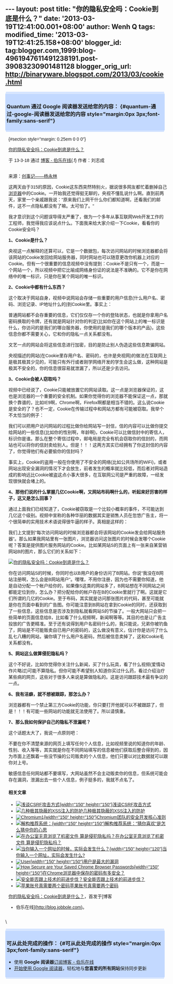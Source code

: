 --- layout: post title: "你的隐私安全吗：Cookie到底是什么？" date:
'2013-03-19T12:41:00.001+08:00' author: Wenh Q tags: modified\_time:
'2013-03-19T12:41:25.158+08:00' blogger\_id:
tag:blogger.com,1999:blog-4961947611491238191.post-39083230901481128
blogger\_orig\_url: http://binaryware.blogspot.com/2013/03/cookie.html
---
<div
style="margin: 0px 2px; padding-top: 1px;    background-color: #c3d9ff; font-size: 1px !important;    line-height: 0px !important;">

 

</div>

<div
style="margin: 0px 1px; padding-top: 1px;    background-color: #c3d9ff; font-size: 1px !important;    line-height: 0px !important;">

 

</div>

<div style="padding: 4px; background-color: #c3d9ff;">

### Quantum 通过 Google 阅读器发送给您的内容： {#quantum-通过-google-阅读器发送给您的内容 style="margin:0px 3px;font-family:sans-serif"}

</div>

<div
style="margin: 0px 1px; padding-top: 1px;    background-color: #c3d9ff; font-size: 1px !important;    line-height: 0px !important;">

 

</div>

<div
style="margin: 0px 2px; padding-top: 1px;    background-color: #c3d9ff; font-size: 1px !important;    line-height: 0px !important;">

 

</div>

<div
style="font-family:sans-serif;overflow:auto;width:100%;margin: 0px 10px">

 {#section style="margin: 0.25em 0 0 0"}

<div>

[你的隐私安全吗：Cookie到底是什么？](http://blog.jobbole.com/36154/?utm_source=rss&utm_medium=rss&utm_campaign=%25e4%25bd%25a0%25e7%259a%2584%25e9%259a%2590%25e7%25a7%2581%25e5%25ae%2589%25e5%2585%25a8%25e5%2590%2597%25ef%25bc%259acookie%25e5%2588%25b0%25e5%25ba%2595%25e6%2598%25af%25e4%25bb%2580%25e4%25b9%2588%25ef%25bc%259f)

</div>

<div style="margin-bottom: 0.5em">

于 13-3-18 通过 [博客 - 伯乐在线](http://blog.jobbole.com){.f}
作者：刘志成

</div>

\
来源：[创事记——杨永林](http://tech.sina.com.cn/i/csj/2013-03-18/19428157177.shtml)

这两天由于315的原因，Cookie这东西突然特别火，据说很多网友都忙着删掉自己<span>[浏览器](http://blog.jobbole.com/12749/ "浏览器")</span>中的Cookie。一开始我还觉得挺无聊的，央视不懂乱说什么啊。直到前两天，家里一个亲戚跟我说："原来我们上网干什么你们都知道啊，还看我们的邮件，这不一点隐私都没有了嘛。太可怕了。"

我才意识到这个问题误导得太严重了，做为一个多年从事互联网Web开发工作的工程师，我觉得我应该说点什么。下面我来给大家介绍一下Cookie，看看你的Cookie安全吗？

**1、Cookie是什么？**

央视这一点解释的还算可以，它是一个数据包，每次访问网站的时候浏览器都会将该网站的Cookie发回给网站服务器，同时网站也可以随意更改你机器上对应的Cookie。但有一个很重要的信息视频中没有提到：Cookie不是只有一个，而是一个网站一个，所以视频中把它比喻成网络身份证的说法是不准确的。它不是你在网络中的唯一标识，只是你在某个网站的唯一标识。

**2、Cookie中都有什么东西？**

这个取决于网站自身，视频中说网站会存储一些重要的用户信息(什么用户名、密码、浏览记录、IP地址什么的)到Cookie里。事实上：

普通网站都不会存重要的信息，它们仅仅存一个你的登陆状态，也就是你拿用户名密码换取的令牌，还有就是网站针对你的判定(比如你在这个网站上的唯一标识是什么，你访问的是我们的哪台服务器，你使用的是我们的哪个版本的产品)，这些信息你都不需要关心，它和你的隐私一点关系都没有。

文艺一点的网站会将这些信息进行加密，目的是防止别人伪造这些信息欺骗网站。

央视描述的网站(在Cookie里存用户名、密码的，也许是央视网)的做法在互联网上是极其极其少见的，可能只有外行或者刚学网络开发的学生会这么做，这种网站是极其不安全的，你的信息很容易就泄漏了，所以还是少去访问。

**3、Cookie会被人窃取吗？**

视频中已经说了，Cookie只能被放置它的网站读取。这一点是浏览器保证的，这也是浏览器的一个重要的安全机制。如果你觉得你的浏览器不能保证这一点，那就换个靠谱的，比如IE9啊，Chrome啊，Firefox啊都是相当不错的。这么说Cookie是安全的了？也不一定，Cookie在传输过程中和网站方都有可能被窃取。我举个不太恰当的例子：

我们可以把用户访问网站的过程比做你给网站写一封信，信的内容可以比做你提交给网站的一些信息(比如你的性别啊，年龄啊)，Cookie可以比做信封中的寄信人，标识你是谁。那么在整个寄信过程中，邮电局是完全有机会窃取你的信封的，而网站也可以将你的信封卖给别人。但是！！！这两方其实已经拥有了你这封信的内容了，你觉得他们有必要偷你的信封吗？

事实上，Cookie的盗用一般在你使用了不安全的网络(比如公共场所的WiFi)，或者网站出现安全漏洞的情况下才会放生，前者发生的概率就比较低，而后者对网站造成的影响远比Cookie被盗这点小事大很多，在互联网公司是严重的故障，一经发现很快就会堵上的。

**4、那他们说的什么掌握几亿Cookie啊，又网站布码啊什么的，听起来好厉害的样子，这又是怎么回事？**

通过上面我们已经知道了，Cookie被窃取是一个比较小概率的事件，不可能达到几亿这个级别。视频中宣称的各种华丽的数据其实是销售人员在忽悠广告主，将一个很简单的实用技术术语说得很牛逼的样子。真相是这样的：

我们上文提到"每次访问网站的时候浏览器都会将该网站的Cookie发会给网站服务器"。那么如果我网站里有一张图片，浏览器访问这张图片的时候会发哪个Cookie呢？答案是提供图片服务网站的Cookie。比如某网站S的页面上有一张来自某营销网站B的图片，那么它们的关系如下：

<div>

[![你的隐私安全吗：Cookie到底是什么？](http://blog.jobbole.com/wp-content/uploads/2013/03/truth-of-cookie.png "你的隐私安全吗：Cookie到底是什么？")](http://blog.jobbole.com/wp-content/uploads/2013/03/truth-of-cookie.png "你的隐私安全吗：Cookie到底是什么？")

</div>

你在访问网站S的时候，你同时也以B用户的身份访问了B网站。你说"我没在B网站注册啊，怎么会是B网站用户"。嘿嘿，不用你注册，因为也不需要你知道，他是自动分配一个帐户给你的，如果像S这类的网站多了，B网站想在不同网站之间都能定位到你，怎么办？把分配给你的帐户存在B的Cookie里就行了啊。这就是它们所谓的几亿的Cookie。至于布码，其实就是访问那张图片的代码，甚至可能就是你在页面中看到的广告图。你可能注意到B网站在拿到Cookie的同时，还获取到了一些信息，这些信息是否涉及到隐私就看网站S的节操了。一般大网站只会把一些简单的页面信息给B，比如看了什么视频啊，新闻啊等等。其目的也是让广告主投放的广告更精准。至于还有说得到用户名密码什么的，我只能说，兄弟你被钓鱼了，网站是不可能贩卖自已用户的密码的，这么做没有意义，估计你是访问了什么乱七八糟的网站，骗你填了什么用户名密码，然后被信息卖掉了，这和Cookie毛关系都没有。

**5、网站这么做算侵犯隐私吗？**

这个不好说，比如你觉得你关注什么新闻，买了什么玩具，看了什么视频(爱情动作片略过)可能不算隐私。但你可能不希望别人知道你买过什么药，看过介绍治疗某些病的网页，这些对于很多人来说是算做隐私的。这是访问跟踪技术最有争议的一点。

**6、我有洁癖，就不想被跟踪，那怎么办？**

浏览器都有一个禁止第三方Cookie的功能，你只要打开他就可以不被跟踪了，但是！！！有可能一些网站的功能就无法使用了。所以请慎重。

**7、那么我如何保护自己的隐私不泄漏呢？**

这个话题太大了，我说一点原则吧：

不要在你不清楚来源的网页上填写任何个人信息，比如视频里说的知道你的年龄、性别、收入等等，其实就是你在不同网站填写的信息被他们获取后整合得到的，因为市面上还飘着一些没节操的公司贩卖的个人信息，他们只要以对比数据就可以跟你对上号。

敏感信息任何网站都不要填写，大网站虽然不会主动贩卖你的信息，但系统可能会存在漏洞，泄漏出去一些个人信息，例子挺多的，我就不点名了。

#### 相关文章

-   [![浅谈CSRF攻击方式](http://blog.jobbole.com/wp-content/uploads/2012/07/2009040916453171-150x150.jpg){width="150"
    height="150"}](http://blog.jobbole.com/23911/)[浅谈CSRF攻击方式](http://blog.jobbole.com/23911/)
-   [![几种极其隐蔽的XSS注入的防护](http://blog.jobbole.com/wp-content/uploads/2013/02/XSS-Cross-Site-Script-Execution1-150x150.jpg)](http://blog.jobbole.com/26064/)[几种极其隐蔽的XSS注入的防护](http://blog.jobbole.com/26064/)
-   [![Chromium1](http://blog.jobbole.com/wp-content/uploads/2012/04/Chromium1-150x150.jpg){width="150"
    height="150"}](http://blog.jobbole.com/16670/)[Chromium团队的安全开发核心准则](http://blog.jobbole.com/16670/)
-   [![解构推荐系统：](http://blog.jobbole.com/wp-content/uploads/2012/11/angd2e-150x150.jpg){width="150"
    height="150"}](http://blog.jobbole.com/30647/)[解构推荐系统："猜你喜欢"是怎么猜中你的心思](http://blog.jobbole.com/30647/)
-   [![在办公室无意浏览了机密文件
    算是侵犯隐私吗？](http://blog.jobbole.com/wp-content/plugins/wordpress-23-related-posts-plugin/static/thumbs/15.jpg)](http://blog.jobbole.com/81/)[在办公室无意浏览了机密文件
    算是侵犯隐私吗？](http://blog.jobbole.com/81/)
-   [![当你输入一个网址的时候，实际会发生什么？](http://blog.jobbole.com/wp-content/uploads/2013/02/image12-150x120.png){width="150"
    height="120"}](http://blog.jobbole.com/33951/)[当你输入一个网址，实际会发生什么?](http://blog.jobbole.com/33951/)
-   [![User](http://blog.jobbole.com/wp-content/uploads/2012/02/User-150x150.png){width="150"
    height="150"}](http://blog.jobbole.com/13258/)[用户是最大的漏洞](http://blog.jobbole.com/13258/)
-   [![How Secure are Your Saved Chrome Browser
    Passwords](http://blog.jobbole.com/wp-content/uploads/2012/12/How-Secure-are-Your-Saved-Chrome-Browser-Passwords-1-150x150.jpg){width="150"
    height="150"}](http://blog.jobbole.com/30922/)[在Chrome浏览器中保存的密码有多安全？](http://blog.jobbole.com/30922/)
-   [![安全能否跟上技术的前进步伐？](http://blog.jobbole.com/wp-content/uploads/2012/05/Security-logo.jpg)](http://blog.jobbole.com/18048/)[安全能否跟上技术的前进步伐？](http://blog.jobbole.com/18048/)
-   [![苹果账号真需要两个密码](http://blog.jobbole.com/wp-content/uploads/2013/02/security-150x150.png)](http://blog.jobbole.com/31217/)[苹果账号真需要两个密码](http://blog.jobbole.com/31217/)

[你的隐私安全吗：Cookie到底是什么？](http://blog.jobbole.com/36154/)，首发于[博客
- 伯乐在线](http://blog.jobbole.com)。

</div>

\
<div
style="margin: 0px 2px; padding-top: 1px;    background-color: #c3d9ff; font-size: 1px !important;    line-height: 0px !important;">

 

</div>

<div
style="margin: 0px 1px; padding-top: 1px;    background-color: #c3d9ff; font-size: 1px !important;    line-height: 0px !important;">

 

</div>

<div style="padding: 4px; background-color: #c3d9ff;">

### 可从此处完成的操作： {#可从此处完成的操作 style="margin:0px 3px;font-family:sans-serif"}

-   使用 **Google 阅读器**[订阅博客 -
    伯乐在线](http://www.google.com/reader/view/feed%2Fhttp%3A%2F%2Fblog.jobbole.com%2Ffeed%2F?source=email)
-   [开始使用 Google
    阅读器](http://www.google.com/reader/?source=email)，轻松地与**您喜爱的所有网站**保持同步更新

</div>

<div
style="margin: 0px 1px; padding-top: 1px;    background-color: #c3d9ff; font-size: 1px !important;    line-height: 0px !important;">

 

</div>

<div
style="margin: 0px 2px; padding-top: 1px;    background-color: #c3d9ff; font-size: 1px !important;    line-height: 0px !important;">

 

</div>
